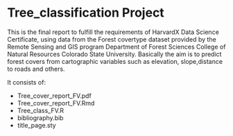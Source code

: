 # Tree_classification Project

This is the final report to fulfill the requirements of HarvardX Data Science Certificate, using data from the Forest covertype dataset provided by the Remote Sensing and GIS program Department of Forest Sciences College of Natural Resources Colorado State University. Basically the aim is to predict forest covers from cartographic variables such as elevation, slope,distance to roads and others.

It consists of:
* Tree_cover_report_FV.pdf
* Tree_cover_report_FV.Rmd
* Tree_class_FV.R
* bibliography.bib
* title_page.sty
